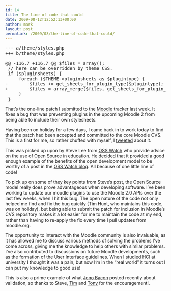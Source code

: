 ```yaml
---
id: 14
title: The line of code that could
date: 2009-08-12T12:52:13+00:00
author: mark
layout: post
permalink: /2009/08/the-line-of-code-that-could/
---
```

<pre>--- a/theme/styles.php
+++ b/theme/styles.php

@@ -116,7 +116,7 @@ $files = array();
 // here can be overridden by theme CSS.
 if ($pluginsheets) {
     foreach ($THEME->pluginsheets as $plugintype) {
-        $files += get_sheets_for_plugin_type($plugintype);
+        $files = array_merge($files, get_sheets_for_plugin_type($plugintype));
     }
 }
</pre>

That&#8217;s the one-line patch I submitted to the [Moodle](http://moodle.org) tracker last week. It fixes a bug that was preventing plugins in the upcoming Moodle 2 from being able to include their own stylesheets.

Having been on holiday for a few days, I came back in to work today to find that the patch had been accepted and committed to the core Moodle CVS. This is a first for me, so rather chuffed with myself, I [tweeted](http://twitter.com/marxjohnson) about it.
  
This was picked up upon by Steve Lee from [OSS Watch](http://www.oss-watch.ac.uk/) who provide advice on the use of Open Source in education. He decided that it provided a good enough example of the benefits of the open development model to be worthy of a post in the [OSS Watch blog](https://osswatch.jiscinvolve.org/wp/2009/08/12/contributing-to-an-open-source-project/). All because of one little line of code!

To pick up on some of they key points from Steve&#8217;s post, the Open Source model really does prove advantageous when developing software. I&#8217;ve been working to update our moodle plugins to use the Moodle 2.0 APIs over the last few weeks, when I hit this bug. The open nature of the code not only helped me find and fix the bug quickly (Tim Hunt, who maintains this code, was on holiday), but being able to submit the patch for inclusion in Moodle&#8217;s CVS repository makes it a lot easier for me to maintain the code at my end, rather than having to re-apply the fix every time I pull updates from moodle.org.
  
The opportunity to interact with the Moodle community is also invaluable, as it has allowed me to discuss various methods of solving the problems I&#8217;ve come across, giving me the knowledge to help others with similar problems. I&#8217;ve also contributed to discussions on future Moodle developments, such as the formation of the User Interface guidelines. When I studied HCI at university I thought it was a pain, but now I&#8217;m in the &#8220;real world&#8221; it turns out I can put my knowledge to good use!

This is also a prime example of what [Jono Bacon](http://www.jonobacon.org/2009/07/30/on-validation/) posted recently about validation, so thanks to Steve, [Tim](http://tjhunt.blogspot.com/) and [Tony](http://tonywhitmore.co.uk) for the encouragement!.
